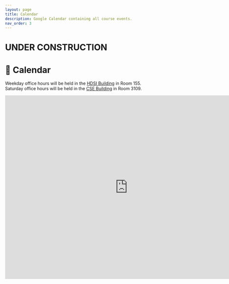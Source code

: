 ```yaml
---
layout: page
title: Calendar
description: Google Calendar containing all course events.
nav_order: 3
---
```


# UNDER CONSTRUCTION

# 📆 Calendar

Weekday office hours will be held in the [HDSI Building](https://map.concept3d.com/?id=1005#!m/246301) in Room 155. Saturday office hours will be held in the [CSE Building](https://map.concept3d.com/?id=1005#!m/164780) in Room 3109.

<iframe src="https://calendar.google.com/calendar/u/4?cid=Y182ODRkNmExNTc5NjcyMmI1YjkwY2IwMDZlMDQ1NTMzMzUzNmIwOGExNGY0YTgzOTlkMTExZjEzOGIwY2Q2NzI3QGdyb3VwLmNhbGVuZGFyLmdvb2dsZS5jb20" style="border-width:0" width="800" height="600" frameborder="0" scrolling="no"></iframe>